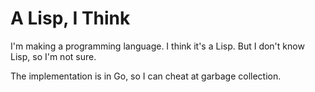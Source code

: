 # A Lisp, I Think

I'm making a programming language. I think it's a Lisp. But
I don't know Lisp, so I'm not sure.

The implementation is in Go, so I can cheat at garbage
collection.
